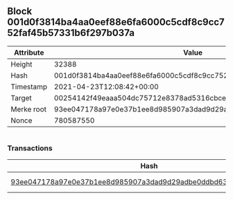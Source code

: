 ## Block 001d0f3814ba4aa0eef88e6fa6000c5cdf8c9cc752faf45b57331b6f297b037a

Attribute | Value
--- | ---
Height | 32388
Hash | 001d0f3814ba4aa0eef88e6fa6000c5cdf8c9cc752faf45b57331b6f297b037a
Timestamp | 2021-04-23T12:08:42+00:00
Target | 00254142f49eaaa504dc75712e8378ad5316cbcead634704b3734b6271167cc4
Merke root | 93ee047178a97e0e37b1ee8d985907a3dad9d29adbe0ddbd63c133b629f00488
Nonce | 780587550

```

```

### Transactions

Hash | Amount
--- | ---
[93ee047178a97e0e37b1ee8d985907a3dad9d29adbe0ddbd63c133b629f00488](93ee047178a97e0e37b1ee8d985907a3dad9d29adbe0ddbd63c133b629f00488.md) | 10.00000000 SKEPTI 
